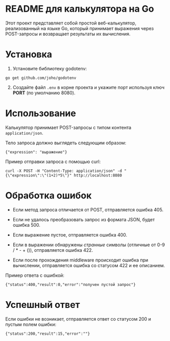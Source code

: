 # README для калькулятора на Go

Этот проект представляет собой простой веб-калькулятор, реализованный на языке Go, который принимает выражения через POST-запросы и возвращает результаты их вычисления.

# Установка

1. Установите библиотеку godotenv:

```
go get github.com/joho/godotenv
```

2. Создайте файл `.env` в корне проекта и укажите порт используя ключ **PORT** (по умолчанию 8080).

# Использование

Калькулятор принимает POST-запросы с типом контента `application/json`.

Тело запроса должно выглядеть следующим образом:

```
{"expression": "выражение"}
```

Пример отправки запроса с помощью curl:

```
curl -X POST -H "Content-Type: application/json" -d "{\"expression\":\"(1+2)*5\"}" http://localhost:8080
```

# Обработка ошибок

- Если метод запроса отличается от POST, отправляется ошибка 405.

- Если не удалось преобразовать запрос из формата JSON, будет ошибка 500.

- Если выражение пустое, отправляется ошибка 400.

- Если в выражении обнаружены _странные_ символы (отличные от 0-9 / \* - + ()), отправляется ошибка 422.

- Если после прохождения middleware происходит ошибка при вычислении, отправляется ошибка со статусом 422 и ее описанием.

Пример ответа с ошибкой:

```
{"status":400,"result":0,"error":"получен пустой запрос"}
```

# Успешный ответ

Если ошибки не возникает, отправляется ответ со статусом 200 и пустым полем ошибки:

```
{"status":200,"result":15,"error":""}
```
